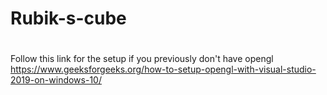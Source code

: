 # <h1>Rubik-s-cube<h1>
Follow this link for the setup if you previously don't have opengl<br>
https://www.geeksforgeeks.org/how-to-setup-opengl-with-visual-studio-2019-on-windows-10/
